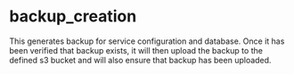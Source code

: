 # backup_creation
This generates backup for service configuration and database. Once it has been verified that backup exists, it will then upload the backup to the defined s3 bucket and will also ensure that backup has been uploaded.
